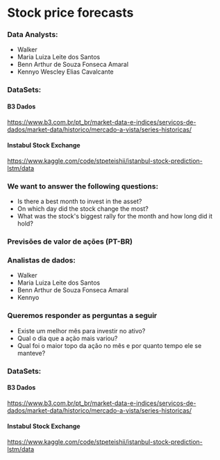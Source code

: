 # Stock price forecasts

### Data Analysts:
- Walker
- Maria Luiza Leite dos Santos
- Benn Arthur de Souza Fonseca Amaral
- Kennyo Wescley Elias Cavalcante

### DataSets:

#### B3 Dados
https://www.b3.com.br/pt_br/market-data-e-indices/servicos-de-dados/market-data/historico/mercado-a-vista/series-historicas/
#### Instabul Stock Exchange
https://www.kaggle.com/code/stpeteishii/istanbul-stock-prediction-lstm/data


### We want to answer the following questions:
 - Is there a best month to invest in the asset?
 - On which day did the stock change the most?
 - What was the stock's biggest rally for the month and how long did it hold?

### Previsões de valor de ações (PT-BR)

### Analistas de dados:
- Walker
- Maria Luiza Leite dos Santos
- Benn Arthur de Souza Fonseca Amaral
- Kennyo

### Queremos responder as perguntas a seguir
 - Existe um melhor mês para investir no ativo?
 - Qual o dia que a ação mais variou?
 - Qual foi o maior topo da ação no mês e por quanto tempo ele se manteve?

### DataSets:

#### B3 Dados
https://www.b3.com.br/pt_br/market-data-e-indices/servicos-de-dados/market-data/historico/mercado-a-vista/series-historicas/
#### Instabul Stock Exchange
https://www.kaggle.com/code/stpeteishii/istanbul-stock-prediction-lstm/data
